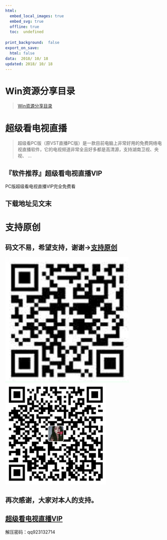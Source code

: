 ```yaml
---
html:
  embed_local_images: true
  embed_svg: true
  offline: true
  toc:  undefined

print_background:  false
export_on_save:
  html: false
data:  2018/ 10/ 18
updated: 2018/ 10/ 18
---
```


# Win资源分享目录

> [Win资源分享目录](https://blog.csdn.net/qq923132714/article/details/83108491 "Win资源分享目录")


# 超级看电视直播

> 超级看PC版（原VST直播PC版）是一款目前电脑上非常好用的免费网络电视直播软件，它的电视频道非常全且好多都是高清源，支持湖南卫视、央视、 ...


## 『软件推荐』超级看电视直播VIP

PC版超级看电视直播VIP完全免费看


## 下载地址见文末

# 支持原创
## 码文不易，希望支持，谢谢->**[支持原创](http://blog.csdn.net/qq923132714/article/details/79399145)**
![微信支付](https://raw.githubusercontent.com/923132714/my_picture/master/blog/support/weixin.png)![微信支付](https://raw.githubusercontent.com/923132714/my_picture/master/blog/support/支付宝.png)
## 再次感谢，大家对本人的支持。



## [超级看电视直播VIP](http://u16848854.ctfile.net/fs/16848854-315403176 "超级看电视直播VIP")

解压密码：qq923132714
